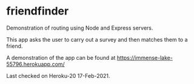 # friendfinder

Demonstration of routing using Node and Express servers. 

This app asks the user to carry out a survey and then matches them to a friend.

A demonstration of the app can be found at https://immense-lake-55796.herokuapp.com/

Last checked on Heroku-20 17-Feb-2021.